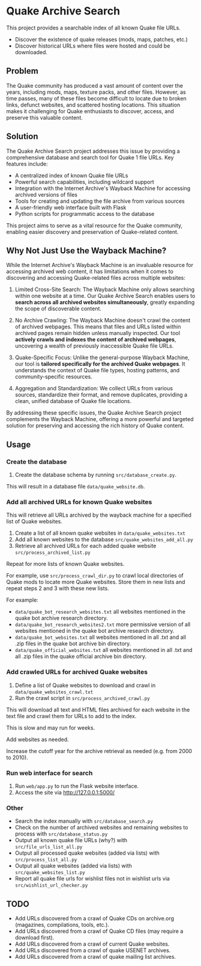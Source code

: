 # Quake Archive Search

This project provides a searchable index of all known Quake file URLs.

* Discover the existence of quake releases (mods, maps, patches, etc.)
* Discover historical URLs where files were hosted and could be downloaded.

## Problem

The Quake community has produced a vast amount of content over the years, including mods, maps, texture packs, and other files. However, as time passes, many of these files become difficult to locate due to broken links, defunct websites, and scattered hosting locations. This situation makes it challenging for Quake enthusiasts to discover, access, and preserve this valuable content.

## Solution

The Quake Archive Search project addresses this issue by providing a comprehensive database and search tool for Quake 1 file URLs. Key features include:

- A centralized index of known Quake file URLs
- Powerful search capabilities, including wildcard support
- Integration with the Internet Archive's Wayback Machine for accessing archived versions of files
- Tools for creating and updating the file archive from various sources
- A user-friendly web interface built with Flask
- Python scripts for programmatic access to the database

This project aims to serve as a vital resource for the Quake community, enabling easier discovery and preservation of Quake-related content.

## Why Not Just Use the Wayback Machine?

While the Internet Archive's Wayback Machine is an invaluable resource for accessing archived web content, it has limitations when it comes to discovering and accessing Quake-related files across multiple websites:

1. Limited Cross-Site Search: The Wayback Machine only allows searching within one website at a time. Our Quake Archive Search enables users to **search across all archived websites simultaneously**, greatly expanding the scope of discoverable content.

2. No Archive Crawling: The Wayback Machine doesn't crawl the content of archived webpages. This means that files and URLs listed within archived pages remain hidden unless manually inspected. Our tool **actively crawls and indexes the content of archived webpages**, uncovering a wealth of previously inaccessible Quake file URLs.

3. Quake-Specific Focus: Unlike the general-purpose Wayback Machine, our tool is **tailored specifically for the archived Quake webpages**. It understands the context of Quake file types, hosting patterns, and community-specific resources.

4. Aggregation and Standardization: We collect URLs from various sources, standardize their format, and remove duplicates, providing a clean, unified database of Quake file locations.

By addressing these specific issues, the Quake Archive Search project complements the Wayback Machine, offering a more powerful and targeted solution for preserving and accessing the rich history of Quake content.

## Usage

### Create the database

1. Create the database schema by running `src/database_create.py`.

This will result in a database file `data/quake_website.db`.

### Add all archived URLs for known Quake websites

This will retrieve all URLs archived by the wayback machine for a specified list of Quake websites.

1. Create a list of all known quake websites in `data/quake_websites.txt`
2. Add all known websites to the database `src/quake_websites_add_all.py`
3. Retrieve all archived URLs for each added quake website `src/process_archived_list.py`

Repeat for more lists of known Quake websites.

For example, use `src/process_crawl_dir.py` to crawl local directories of Quake mods to locate more Quake websites. Store them in new lists and repeat steps 2 and 3 with these new lists.

For example:

* `data/quake_bot_research_websites.txt` all websites mentioned in the quake bot archive research directory.
* `data/quake_bot_research_websites2.txt` more permissive version of all websites mentioned in the quake bot archive research directory.
* `data/quake_bot_websites.txt` all websites mentioned in all .txt and all .zip files in the quake bot archive bin directory.
* `data/quake_official_websites.txt` all websites mentioned in all .txt and all .zip files in the quake official archive bin directory.

### Add crawled URLs for archived Quake websites

1. Define a list of Quake websites to download and crawl in `data/quake_websites_crawl.txt`
2. Run the crawl script in `src/process_archived_crawl.py`

This will download all text and HTML files archived for each website in the text file and crawl them for URLs to add to the index.

This is slow and may run for weeks.

Add websites as needed.

Increase the cutoff year for the archive retrieval as needed (e.g. from 2000 to 2010).

### Run web interface for search

1. Run `web/app.py` to run the Flask website interface.
2. Access the site via <http://127.0.0.1:5000/>

### Other

* Search the index manually with `src/database_search.py`
* Check on the number of archived websites and remaining websites to process with `src/database_status.py`
* Output all known quake file URLs (why?) with `src/file_urls_list_all.py`
* Output all processed quake websites (added via lists) with `src/process_list_all.py`
* Output all quake websites (added via lists) with `src/quake_websites_list.py`
* Report all quake file urls for wishlist files not in wishlist urls via `src/wishlist_url_checker.py`

## TODO

* Add URLs discovered from a crawl of Quake CDs on archive.org (magazines, compilations, tools, etc.).
* Add URLs discovered from a crawl of Quake CD files (may require a download first).
* Add URLs discovered from a crawl of current Quake websites.
* Add URLs discovered from a crawl of quake USENET archives.
* Add URLs discovered from a crawl of quake mailing list archives.
